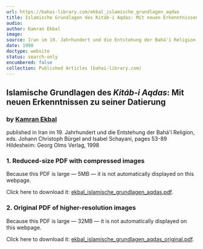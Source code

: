 ```yaml
---
url: https://bahai-library.com/ekbal_islamische_grundlagen_aqdas
title: Islamische Grundlagen des Kitáb-i Aqdas: Mit neuen Erkenntnissen zu seiner Datierung
audio: 
author: Kamran Ekbal
image: 
source: Iran im 19. Jahrhundert und die Entstehung der Bahá'í Religion, eds. Johann Christoph Bürgel and Isabel Schayani, pages 53-89
date: 1998
doctype: website
status: search-only
encumbered: false
collection: Published Articles (bahai-library.com)
---
```



## Islamische Grundlagen des _Kitáb-i Aqdas_: Mit neuen Erkenntnissen zu seiner Datierung

### by [Kamran Ekbal](https://bahai-library.com/author/Kamran+Ekbal)

published in Iran im 19. Jahrhundert und die Entstehung der Bahá'í Religion, eds. Johann Christoph Bürgel and Isabel Schayani, pages 53-89  
Hildesheim: Georg Olms Verlag, 1998


### 1\. Reduced-size PDF with compressed images

Because this PDF is large — 5MB — it is not automatically displayed on this webpage.

Click here to download it: [ekbal\_islamische\_grundlagen_aqdas.pdf](https://bahai-library.com/pdf/e/ekbal_islamische_grundlagen_aqdas.pdf).

### 2\. Original PDF of higher-resolution images

Because this PDF is large — 32MB — it is not automatically displayed on this webpage.

Click here to download it: [ekbal\_islamische\_grundlagen\_aqdas\_original.pdf](https://bahai-library.com/pdf/e/ekbal_islamische_grundlagen_aqdas_original.pdf).